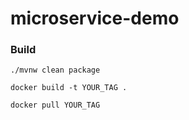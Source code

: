 # microservice-demo

### Build
```aidl
./mvnw clean package
```

```aidl
docker build -t YOUR_TAG .
```

```aidl
docker pull YOUR_TAG
```